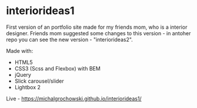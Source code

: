 # interiorideas1

First version of an portfolio site made for my friends mom, who is a interior designer. Friends mom suggested some changes to this version - in antoher repo you can see the new version - "interiorideas2".

Made with:
- HTML5
- CSS3 (Scss and Flexbox) with BEM
- jQuery
- Slick carousel/slider
- Lightbox 2

Live - https://michalgrochowski.github.io/interiorideas1/
